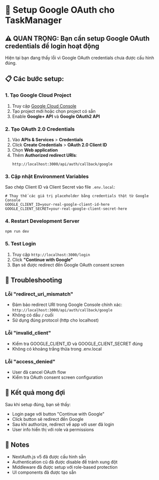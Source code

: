 # 🚀 Setup Google OAuth cho TaskManager

## ⚠️ QUAN TRỌNG: Bạn cần setup Google OAuth credentials để login hoạt động

Hiện tại bạn đang thấy lỗi vì Google OAuth credentials chưa được cấu hình đúng.

## 📋 Các bước setup:

### 1. Tạo Google Cloud Project
1. Truy cập [Google Cloud Console](https://console.cloud.google.com/)
2. Tạo project mới hoặc chọn project có sẵn
3. Enable **Google+ API** và **Google OAuth2 API**

### 2. Tạo OAuth 2.0 Credentials
1. Vào **APIs & Services** > **Credentials**
2. Click **Create Credentials** > **OAuth 2.0 Client ID**
3. Chọn **Web application**
4. Thêm **Authorized redirect URIs**:
   ```
   http://localhost:3000/api/auth/callback/google
   ```

### 3. Cập nhật Environment Variables
Sao chép Client ID và Client Secret vào file `.env.local`:

```env
# Thay thế các giá trị placeholder bằng credentials thật từ Google Console
GOOGLE_CLIENT_ID=your-real-google-client-id-here
GOOGLE_CLIENT_SECRET=your-real-google-client-secret-here
```

### 4. Restart Development Server
```bash
npm run dev
```

### 5. Test Login
1. Truy cập `http://localhost:3000/login`
2. Click **"Continue with Google"**
3. Bạn sẽ được redirect đến Google OAuth consent screen

## 🔧 Troubleshooting

### Lỗi "redirect_uri_mismatch"
- Đảm bảo redirect URI trong Google Console chính xác: `http://localhost:3000/api/auth/callback/google`
- Không có dấu `/` cuối
- Sử dụng đúng protocol (http cho localhost)

### Lỗi "invalid_client"
- Kiểm tra GOOGLE_CLIENT_ID và GOOGLE_CLIENT_SECRET đúng
- Không có khoảng trắng thừa trong .env.local

### Lỗi "access_denied"
- User đã cancel OAuth flow
- Kiểm tra OAuth consent screen configuration

## 🎯 Kết quả mong đợi

Sau khi setup đúng, bạn sẽ thấy:
- Login page với button "Continue with Google"
- Click button sẽ redirect đến Google
- Sau khi authorize, redirect về app với user đã login
- User info hiển thị với role và permissions

## 📝 Notes

- NextAuth.js v5 đã được cấu hình sẵn
- Authentication cũ đã được disable để tránh xung đột
- Middleware đã được setup với role-based protection
- UI components đã được tạo sẵn